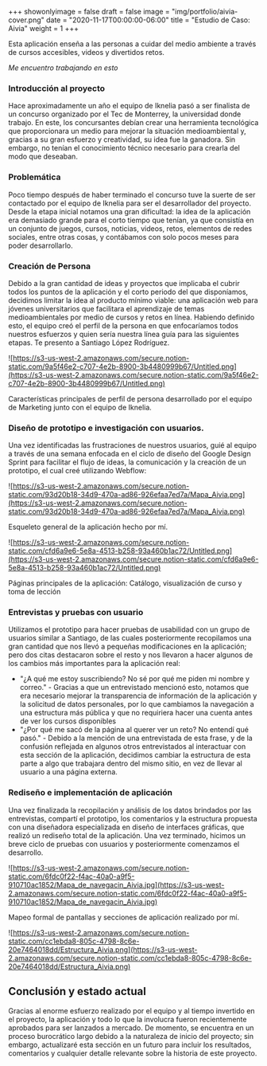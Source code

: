 +++
showonlyimage = false
draft = false
image = "img/portfolio/aivia-cover.png"
date = "2020-11-17T00:00:00-06:00"
title = "Estudio de Caso: Aivia"
weight = 1
+++

Esta aplicación enseña a las personas a cuidar del medio ambiente a través de cursos accesibles, videos y divertidos retos.
<!--more-->

*Me encuentro trabajando en esto*

### Introducción al proyecto

Hace aproximadamente un año el equipo de Iknelia pasó a ser finalista de un concurso organizado por el Tec de Monterrey, la universidad donde trabajo. En este, los concursantes debían crear una herramienta tecnológica que proporcionara un medio para mejorar la situación medioambiental y, gracias a su gran esfuerzo y creatividad, su idea fue la ganadora. Sin embargo, no tenían el conocimiento técnico necesario para crearla del modo que deseaban.

### Problemática

Poco tiempo después de haber terminado el concurso tuve la suerte de ser contactado por el equipo de Iknelia para ser el desarrollador del proyecto. Desde la etapa inicial notamos una gran dificultad: la idea de la aplicación era demasiado grande para el corto tiempo que tenían, ya que consistía en un conjunto de juegos, cursos, noticias, videos, retos, elementos de redes sociales, entre otras cosas, y contábamos con solo pocos meses para poder desarrollarlo.

### Creación de Persona

Debido a la gran cantidad de ideas y proyectos que implicaba el cubrir todos los puntos de la aplicación y el corto periodo del que disponíamos, decidimos limitar la idea al producto mínimo viable: una aplicación web para jóvenes universitarios que facilitara el aprendizaje de temas medioambientales por medio de cursos y retos en línea. Habiendo definido esto, el equipo creó el perfil de la persona en que enfocaríamos todos nuestros esfuerzos y quien sería nuestra línea guía para las siguientes etapas. Te presento a Santiago López Rodríguez.

![https://s3-us-west-2.amazonaws.com/secure.notion-static.com/9a5f46e2-c707-4e2b-8900-3b4480999b67/Untitled.png](https://s3-us-west-2.amazonaws.com/secure.notion-static.com/9a5f46e2-c707-4e2b-8900-3b4480999b67/Untitled.png)

Características principales de perfil de persona desarrollado por el equipo de Marketing junto con el equipo de Iknelia.

### Diseño de prototipo e investigación con usuarios.

Una vez identificadas las frustraciones de nuestros usuarios, guié al equipo a través de una semana enfocada en el ciclo de diseño del Google Design Sprint para facilitar el flujo de ideas, la comunicación y la creación de un prototipo, el cual creé utilizando Webflow:

![https://s3-us-west-2.amazonaws.com/secure.notion-static.com/93d20b18-34d9-470a-ad86-926efaa7ed7a/Mapa_Aivia.png](https://s3-us-west-2.amazonaws.com/secure.notion-static.com/93d20b18-34d9-470a-ad86-926efaa7ed7a/Mapa_Aivia.png)

Esqueleto general de la aplicación hecho por mí.

![https://s3-us-west-2.amazonaws.com/secure.notion-static.com/cfd6a9e6-5e8a-4513-b258-93a460b1ac72/Untitled.png](https://s3-us-west-2.amazonaws.com/secure.notion-static.com/cfd6a9e6-5e8a-4513-b258-93a460b1ac72/Untitled.png)

Páginas principales de la aplicación: Catálogo, visualización de curso y toma de lección

### Entrevistas y pruebas con usuario

Utilizamos el prototipo para hacer pruebas de usabilidad con un grupo de usuarios similar a Santiago, de las cuales posteriormente recopilamos una gran cantidad que nos llevó a pequeñas modificaciones en la aplicación; pero dos citas destacaron sobre el resto y nos llevaron a hacer algunos de los cambios más importantes para la aplicación real:

- "¿A qué me estoy suscribiendo? No sé por qué me piden mi nombre y correo." - Gracias a que un entrevistado mencionó esto, notamos que era necesario mejorar la transparencia de información de la aplicación y la solicitud de datos personales, por lo que cambiamos la navegación a una estructura más pública y que no requiriera hacer una cuenta antes de ver los cursos disponibles
- "¿Por qué me sacó de la página al querer ver un reto? No entendí qué pasó." - Debido a la mención de una entrevistada de esta frase, y de la confusión reflejada en algunos otros entrevistados al interactuar con esta sección de la aplicación, decidimos cambiar la estructura de esta parte a algo que trabajara dentro del mismo sitio, en vez de llevar al usuario a una página externa.

### Rediseño e implementación de aplicación

Una vez finalizada la recopilación y análisis de los datos brindados por las entrevistas, compartí el prototipo, los comentarios y la estructura propuesta con una diseñadora especializada en diseño de interfaces gráficas, que realizó un rediseño total de la aplicación. Una vez terminado, hicimos un breve ciclo de pruebas con usuarios y posteriormente comenzamos el desarrollo.

![https://s3-us-west-2.amazonaws.com/secure.notion-static.com/6fdc0f22-f4ac-40a0-a9f5-910710ac1852/Mapa_de_navegacin_Aivia.jpg](https://s3-us-west-2.amazonaws.com/secure.notion-static.com/6fdc0f22-f4ac-40a0-a9f5-910710ac1852/Mapa_de_navegacin_Aivia.jpg)

Mapeo formal de pantallas y secciones de aplicación realizado por mí.

![https://s3-us-west-2.amazonaws.com/secure.notion-static.com/cc1ebda8-805c-4798-8c6e-20e7464018dd/Estructura_Aivia.png](https://s3-us-west-2.amazonaws.com/secure.notion-static.com/cc1ebda8-805c-4798-8c6e-20e7464018dd/Estructura_Aivia.png)

## Conclusión y estado actual

Gracias al enorme esfuerzo realizado por el equipo y al tiempo invertido en el proyecto, la aplicación y todo lo que la involucra fueron recientemente aprobados para ser lanzados a mercado. De momento, se encuentra en un proceso burocrático largo debido a la naturaleza de inicio del proyecto; sin embargo, actualizaré esta sección en un futuro para incluir los resultados, comentarios y cualquier detalle relevante sobre la historia de este proyecto.